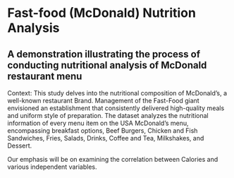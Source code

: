 # Fast-food (McDonald) Nutrition Analysis
## A demonstration illustrating the process of conducting nutritional analysis of McDonald restaurant menu

Context: This study delves into the nutritional composition of McDonald’s, a well-known restaurant Brand. Management of the Fast-Food giant envisioned an establishment that consistently delivered high-quality meals and uniform style of preparation. The dataset analyzes the nutritional information of every menu item on the USA McDonald’s menu, encompassing breakfast options, Beef Burgers, Chicken and Fish Sandwiches, Fries, Salads, Drinks, Coffee and Tea, Milkshakes, and Dessert. 

Our emphasis will be on examining the correlation between Calories and various independent variables. 

